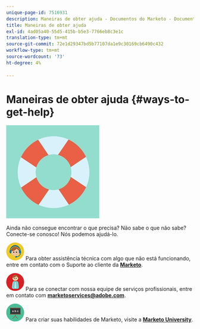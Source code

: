 ```yaml
---
unique-page-id: 7516931
description: Maneiras de obter ajuda - Documentos do Marketo - Documentação do produto
title: Maneiras de obter ajuda
exl-id: 4ad05a40-55d5-415b-b5e3-7766eb8c3e1c
translation-type: tm+mt
source-git-commit: 72e1d29347bd5b77107da1e9c30169cb6490c432
workflow-type: tm+mt
source-wordcount: '73'
ht-degree: 4%

---
```


# Maneiras de obter ajuda {#ways-to-get-help}

![](assets/life-preserver.jpg)

Ainda não consegue encontrar o que precisa? Não sabe o que não sabe? Conecte-se conosco! Nós podemos ajudá-lo.

![—](assets/seo-29.png) Para obter assistência técnica com algo que não está funcionando, entre em contato com o Suporte ao cliente da  [**Marketo**](https://nation.marketo.com/t5/Support/ct-p/Support).

![—](assets/seo-30.png) Para se conectar com nossa equipe de serviços profissionais, entre em contato com  **marketoservices@adobe.com**.

![—](assets/education-science-08.png) Para criar suas habilidades de Marketo, visite a  [**Marketo University**](https://learn.marketo.com).
